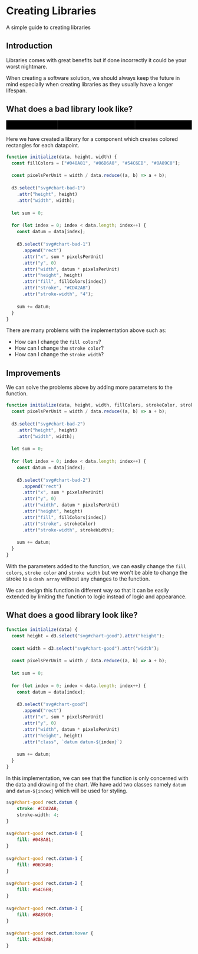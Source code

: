 # Creating Libraries

A simple guide to creating libraries

## Introduction

Libraries comes with great benefits but if done incorrectly it could be your worst nightmare.

When creating a software solution, we should always keep the future in mind especially when creating libraries as they usually have a longer lifespan.

## What does a bad library look like?

![Bad](https://raw.githubusercontent.com/barend-erasmus/creating-libraries/master/images/chart.jpg)

Here we have created a library for a component which creates colored rectangles for each datapoint.

```javascript
function initialize(data, height, width) {
  const fillColors = ["#048A81", "#06D6A0", "#54C6EB", "#8A89C0"];

  const pixelsPerUnit = width / data.reduce((a, b) => a + b);

  d3.select("svg#chart-bad-1")
    .attr("height", height)
    .attr("width", width);

  let sum = 0;

  for (let index = 0; index < data.length; index++) {
    const datum = data[index];

    d3.select("svg#chart-bad-1")
      .append("rect")
      .attr("x", sum * pixelsPerUnit)
      .attr("y", 0)
      .attr("width", datum * pixelsPerUnit)
      .attr("height", height)
      .attr("fill", fillColors[index])
      .attr("stroke", "#CDA2AB")
      .attr("stroke-width", "4");

    sum += datum;
  }
}
```

There are many problems with the implementation above such as:

* How can I change the `fill colors`?
* How can I change the `stroke color`?
* How can I change the `stroke width`?

## Improvements

We can solve the problems above by adding more parameters to the function.

```javascript
function initialize(data, height, width, fillColors, strokeColor, strokeWidth) {
  const pixelsPerUnit = width / data.reduce((a, b) => a + b);

  d3.select("svg#chart-bad-2")
    .attr("height", height)
    .attr("width", width);

  let sum = 0;

  for (let index = 0; index < data.length; index++) {
    const datum = data[index];

    d3.select("svg#chart-bad-2")
      .append("rect")
      .attr("x", sum * pixelsPerUnit)
      .attr("y", 0)
      .attr("width", datum * pixelsPerUnit)
      .attr("height", height)
      .attr("fill", fillColors[index])
      .attr("stroke", strokeColor)
      .attr("stroke-width", strokeWidth);

    sum += datum;
  }
}
```

With the parameters added to the function, we can easily change the `fill colors`, `stroke color` and `stroke width` but we won't be able to change the stroke to a `dash array` without any changes to the function.

We can design this function in different way so that it can be easily extended by limiting the function to logic instead of logic and appearance.

## What does a good library look like?

```javascript
function initialize(data) {
  const height = d3.select("svg#chart-good").attr("height");

  const width = d3.select("svg#chart-good").attr("width");

  const pixelsPerUnit = width / data.reduce((a, b) => a + b);

  let sum = 0;

  for (let index = 0; index < data.length; index++) {
    const datum = data[index];

    d3.select("svg#chart-good")
      .append("rect")
      .attr("x", sum * pixelsPerUnit)
      .attr("y", 0)
      .attr("width", datum * pixelsPerUnit)
      .attr("height", height)
      .attr("class", `datum datum-${index}`)

    sum += datum;
  }
}
```

In this implementation, we can see that the function is only concerned with the data and drawing of the chart. We have add two classes namely `datum` and `datum-${index}` which will be used for styling.

```css
svg#chart-good rect.datum {
    stroke: #CDA2AB;
    stroke-width: 4;
}

svg#chart-good rect.datum-0 {
    fill: #048A81;
}

svg#chart-good rect.datum-1 {
    fill: #06D6A0;
}

svg#chart-good rect.datum-2 {
    fill: #54C6EB;
}

svg#chart-good rect.datum-3 {
    fill: #8A89C0;
}

svg#chart-good rect.datum:hover {
    fill: #CDA2AB;
}
```
